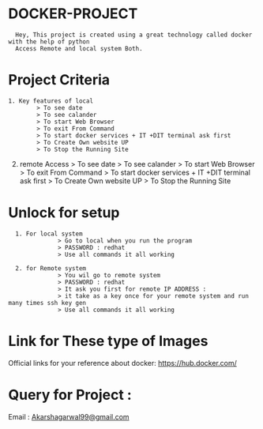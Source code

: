 # DOCKER-PROJECT
      Hey, This project is created using a great technology called docker with the help of python
      Access Remote and local system Both.
# Project Criteria
    1. Key features of local
            > To see date 
            > To see calander
            > To start Web Browser
            > To exit From Command
            > To start docker services + IT +DIT terminal ask first
            > To Create Own website UP
            > To Stop the Running Site
      
   2. remote Access
            > To see date 
            > To see calander
            > To start Web Browser
            > To exit From Command
            > To start docker services + IT +DIT terminal ask first
            > To Create Own website UP
            > To Stop the Running Site
# Unlock for setup 
      1. For local system 
                  > Go to local when you run the program
                  > PASSWORD : redhat
                  > Use all commands it all working
                  
      2. for Remote system
                  > You wil go to remote system
                  > PASSWORD : redhat
                  > It ask you first for remote IP ADDRESS :
                  > it take as a key once for your remote system and run many times ssh key gen
                  > Use all commands it all working
# Link for These type of Images 
 Official links for your reference about docker: https://hub.docker.com/
 
 # Query for Project :
   Email : Akarshagarwal99@gmail.com 
